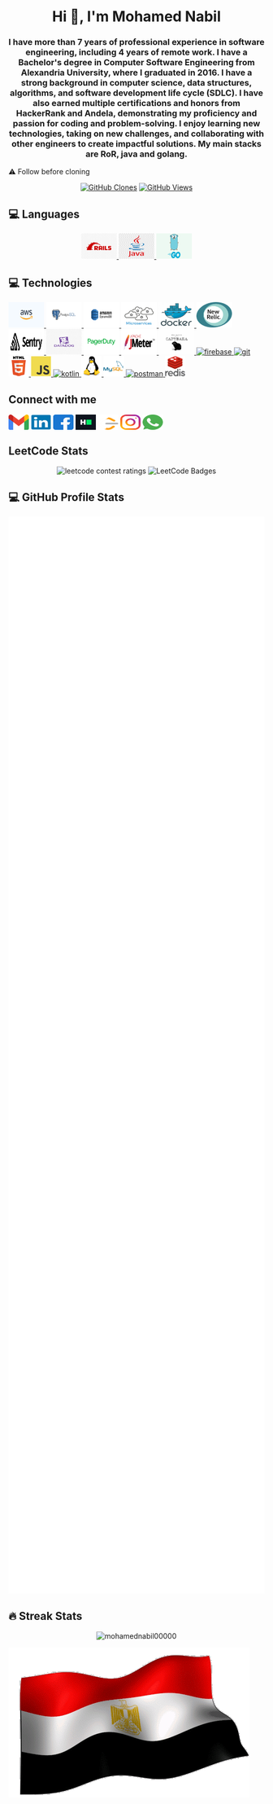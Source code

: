 


<h1 align="center">Hi 👋, I'm Mohamed Nabil</h1>
<h3 align="center">I have more than 7 years of professional experience in software engineering, including 4 years of remote work. I have a Bachelor's degree in Computer Software Engineering from Alexandria University, where I graduated in 2016. I have a strong background in computer science, data structures, algorithms, and software development life cycle (SDLC). I have also earned multiple certifications and honors from HackerRank and Andela, demonstrating my proficiency and passion for coding and problem-solving. I enjoy learning new technologies, taking on new challenges, and collaborating with other engineers to create impactful solutions. My main stacks are RoR, java and golang.
</h3>


<span align="center">
⚠️ Follow before cloning

 
[![GitHub Clones](https://img.shields.io/badge/dynamic/json?color=success&label=Clone&query=count&url=https://gist.githubusercontent.com/mohamednabil00000/e4119240fabc54ffb5f068609ceea856/raw/clone.json&logo=github)](https://github.com/MShawon/github-clone-count-badge)
[![GitHub Views](https://img.shields.io/badge/dynamic/json?color=success&label=views&query=count&url=https://gist.githubusercontent.com/mohamednabil00000/e4119240fabc54ffb5f068609ceea856/raw/views.json&logo=github)](https://github.com/mohamednabil00000/mohamednabil00000)
 
</span>
 
## 💻 Languages
<p align="center">
	<a href="https://www.ruby-lang.org/en/"> <img src="/images/programming_languages/ruby_on_rails.png" alt="rubyonrails" width="70" height="50"/> </a>
	<a href="https://www.java.com/en/"> <img src="/images/programming_languages/java.jpeg" alt="java" width="70" height="50"/> </a> 
	<a href="https://go.dev/"> <img src="/images/programming_languages/golang.png" alt="golang" width="70" height="50"/> </a> 
</p>

## 💻 Technologies
<p align="left">
<a href="https://aws.amazon.com/"> <img src="/images/technologies/aws.png" alt="aws" width="70" height="50"/> </a> 
<a href="https://www.postgresql.org/"> <img src="/images/technologies/postgres.png" alt="postgres" width="70" height="50"/> </a> 
<a href="https://aws.amazon.com/pm/dynamodb"> <img src="/images/technologies/dynamodb.png" alt="dynamodb" width="70" height="50"/> </a> 
<a href="https://microservices.io/"> <img src="/images/technologies/microservices.jpeg" alt="microservices" width="70" height="50"/> </a> 
<a href="https://www.docker.com/"> <img src="/images/technologies/docker.png" alt="docker" width="70" height="50"/> </a> 
<a href="https://newrelic.com/"> <img src="/images/technologies/newrelic.png" alt="newrelic" width="70" height="50"/> </a> 
<a href="https://sentry.io/branding/"> <img src="/images/technologies/sentry.png" alt="sentry" width="70" height="50"/> </a> 
<a href="https://www.datadoghq.com/"> <img src="/images/technologies/datadog.jpg" alt="datadog" width="70" height="50"/> </a> 
<a href="https://www.pagerduty.com/"> <img src="/images/technologies/pagerduty.png" alt="pagerduty" width="70" height="50"/> </a> 
<a href="https://jmeter.apache.org/"> <img src="/images/technologies/jmeter.webp" alt="jmeter" width="70" height="50"/> </a> 
<a href="https://teamcapybara.github.io/capybara/"> <img src="/images/technologies/capybara.png" alt="capybara" width="70" height="50"/> </a> 
<a href="https://firebase.google.com/" target="_blank" rel="noreferrer"> <img src="https://www.vectorlogo.zone/logos/firebase/firebase-icon.svg" alt="firebase" width="70" height="50"/> </a> 
<a href="https://git-scm.com/" target="_blank" rel="noreferrer"> <img src="https://www.vectorlogo.zone/logos/git-scm/git-scm-icon.svg" alt="git" width="40" height="40"/> </a> 
<a href="https://www.w3.org/html/" target="_blank" rel="noreferrer"> <img src="https://raw.githubusercontent.com/devicons/devicon/master/icons/html5/html5-original-wordmark.svg" alt="html5" width="40" height="40"/> </a> 
<a href="https://developer.mozilla.org/en-US/docs/Web/JavaScript" target="_blank" rel="noreferrer"> <img src="https://raw.githubusercontent.com/devicons/devicon/master/icons/javascript/javascript-original.svg" alt="javascript" width="40" height="40"/> </a> 
<a href="https://kotlinlang.org" target="_blank" rel="noreferrer"> <img src="https://www.vectorlogo.zone/logos/kotlinlang/kotlinlang-icon.svg" alt="kotlin" width="40" height="40"/> </a> 
<a href="https://www.linux.org/" target="_blank" rel="noreferrer"> <img src="https://raw.githubusercontent.com/devicons/devicon/master/icons/linux/linux-original.svg" alt="linux" width="40" height="40"/> </a> 
<a href="https://www.mysql.com/" target="_blank" rel="noreferrer"> <img src="https://raw.githubusercontent.com/devicons/devicon/master/icons/mysql/mysql-original-wordmark.svg" alt="mysql" width="40" height="40"/> </a>  
<a href="https://postman.com" target="_blank" rel="noreferrer"> <img src="https://www.vectorlogo.zone/logos/getpostman/getpostman-icon.svg" alt="postman" width="40" height="40"/> </a> 
<a href="https://redis.io" target="_blank" rel="noreferrer"> <img src="https://raw.githubusercontent.com/devicons/devicon/master/icons/redis/redis-original-wordmark.svg" alt="redis" width="40" height="40"/> </a> </p>

##  Connect with me

<p align="left">
	
<a href="https://mail.google.com/mail/?view=cm&fs=1&to=mohamednabil00000@gmail.com" target="blank"><img align="center" src="/images/social/gmail.webp" alt="m-nabil-a184125b" height="30" width="40" /></a>
<a href="https://www.linkedin.com/in/m-nabil-a184125b/" target="blank"><img align="center" src="/images/social/linkedin.svg" alt="m-nabil-a184125b" height="30" width="40" /></a>
<a href="https://www.facebook.com/mohamednabil00000" target="blank"><img align="center" src="/images/social/facebook.svg" alt="mohamednabil00000" height="30" width="40" /></a>
<a href="https://www.hackerrank.com/profile/mohamednabil4186" target="blank"><img align="center" src="/images/social/hackerrank.svg" alt="mohamednabil4186" height="30" width="40" /></a>
<a href="https://leetcode.com/mohamednabil00000/" target="blank"><img align="center" src="/images/social/leet-code.svg" alt="mohamednabil00000" height="30" width="40" /></a>
<a href="https://www.instagram.com/mohamednabil00000" target="blank"><img align="center" src="/images/social/instagram.svg" alt="mohamednabil00000" height="30" width="40" /></a>
<a href="https://wa.me/201022732119" target="blank"><img align="center" src="/images/social/whatsapp.svg" alt="01022732119" height="30" width="40" /></a>


</p>

## LeetCode Stats
<p align="center">
  <img src="https://leetcard.jacoblin.cool/mohamednabil00000?ext=contest&theme=unicorn" alt="leetcode contest ratings" />
  <img src="https://leetcode-badge-showcase.vercel.app/api?username=mohamednabil00000" alt="LeetCode Badges"/>
</p>

 
## 💻 GitHub Profile Stats

<p align="center">
	<img width="625em" src="./github-metrics.svg" />
</p>



## 🔥 Streak Stats
	
<p align="center"><img src="https://github-readme-streak-stats.herokuapp.com/?user=mohamednabil00000&theme=tokyonight_duo" alt="mohamednabil00000"  /></p>


<p><img src="/images/egypt.gif" /></p>
	
